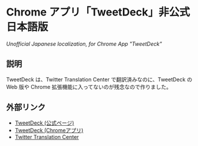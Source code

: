Chrome アプリ「TweetDeck」非公式日本語版
====

*Unofficial Japanese localization, for Chrome App "TweetDeck"*

## 説明
TweetDeck は、Twitter Translation Center で翻訳済みなのに、TweetDeck の Web 版や Chrome 拡張機能に入ってないのが残念なので作りました。

## 外部リンク
+ [TweetDeck (公式ページ)](http://www.tweetdeck.com/)
+ [TweetDeck (Chromeアプリ)](https://chrome.google.com/webstore/detail/tweetdeck/hbdpomandigafcibbmofojjchbcdagbl)
+ [Twitter Translation Center](https://translate.twitter.com/invite?utm_from=382960)
